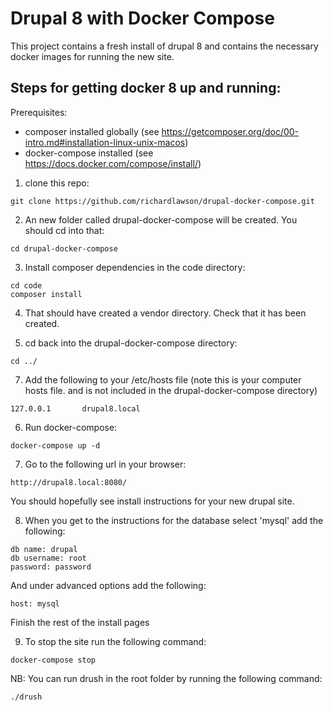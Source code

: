 # Drupal 8 with Docker Compose

This project contains a fresh install of drupal 8 and contains the necessary docker images for running the new site.

## Steps for getting docker 8 up and running:

Prerequisites:

- composer installed globally (see https://getcomposer.org/doc/00-intro.md#installation-linux-unix-macos)
- docker-compose installed (see https://docs.docker.com/compose/install/)

1. clone this repo:

```
git clone https://github.com/richardlawson/drupal-docker-compose.git
```

2. An new folder called drupal-docker-compose will be created. You should cd into that:

```
cd drupal-docker-compose
```

3. Install composer dependencies in the code directory:

```
cd code
composer install
```

4. That should have created a vendor directory. Check that it has been created.

5. cd back into the drupal-docker-compose directory:

```
cd ../
```

7. Add the following to your /etc/hosts file (note this is your computer hosts file. and is not included in the drupal-docker-compose directory)

```
127.0.0.1       drupal8.local
```

6. Run docker-compose:

```
docker-compose up -d
```

7. Go to the following url in your browser:

```
http://drupal8.local:8080/
```

You should hopefully see install instructions for your new drupal site.

8. When you get to the instructions for the database select 'mysql' add the following:

```
db name: drupal
db username: root
password: password
```

And under advanced options add the following:

```
host: mysql
```

Finish the rest of the install pages

9. To stop the site run the following command:

```
docker-compose stop
```

NB: You can run drush in the root folder by running the following command:

```
./drush 
```





